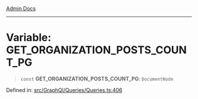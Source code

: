 [Admin Docs](/)

***

# Variable: GET\_ORGANIZATION\_POSTS\_COUNT\_PG

> `const` **GET\_ORGANIZATION\_POSTS\_COUNT\_PG**: `DocumentNode`

Defined in: [src/GraphQl/Queries/Queries.ts:406](https://github.com/PalisadoesFoundation/talawa-admin/blob/main/src/GraphQl/Queries/Queries.ts#L406)
